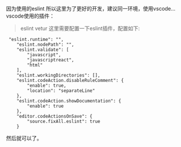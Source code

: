 因为使用的eslint 所以这里为了更好的开发，建议同一环境，使用vscode...
vscode使用的插件：
> eslint vetur
这里需要配置一下eslint插件，配置如下:
```
 "eslint.runtime": "",
    "eslint.nodePath": "",
    "eslint.validate": [
        "javascript",
        "javascriptreact",
        "html"
    ],
    "eslint.workingDirectories": [],
    "eslint.codeAction.disableRuleComment": {
        "enable": true,
        "location": "separateLine"
    },
    "eslint.codeAction.showDocumentation": {
        "enable": true
    },
    "editor.codeActionsOnSave": {
        "source.fixAll.eslint": true
    }
```
然后就可以了。